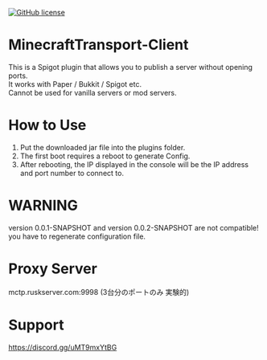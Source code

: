 [![GitHub license](https://img.shields.io/github/license/RezxisNetwork/MinecraftTransport-Client?style=for-the-badge)](https://github.com/RezxisNetwork/MinecraftTransport-Client)
# MinecraftTransport-Client
This is a Spigot plugin that allows you to publish a server without opening ports.  
It works with Paper / Bukkit / Spigot etc.  
Cannot be used for vanilla servers or mod servers.

# How to Use
1. Put the downloaded jar file into the plugins folder.
2. The first boot requires a reboot to generate Config.
3. After rebooting, the IP displayed in the console will be the IP address and port number to connect to.

# WARNING
version 0.0.1-SNAPSHOT and version 0.0.2-SNAPSHOT are not compatible!  
you have to regenerate configuration file.

# Proxy Server
mctp.ruskserver.com:9998 (3台分のポートのみ 実験的)

# Support
https://discord.gg/uMT9mxYtBG

